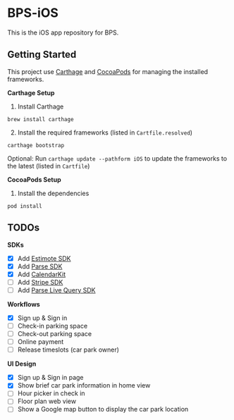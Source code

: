 # BPS-iOS

This is the iOS app repository for BPS.

## Getting Started

This project use [Carthage](https://github.com/carthage/carthage) and [CocoaPods](https://github.com/CocoaPods/CocoaPods) for managing the installed frameworks.

**Carthage Setup**

1. Install Carthage

 ```
 brew install carthage
 ```
 
2. Install the required frameworks (listed in `Cartfile.resolved`)

 ```
 carthage bootstrap
 ````
 
Optional: Run `carthage update --pathform iOS` to update the frameworks to the latest (listed in `Cartfile`)

**CocoaPods Setup**

 1. Install the dependencies
 
  ```
  pod install
  ```

## TODOs
**SDKs**
- [x] Add [Estimote SDK](https://github.com/Estimote/iOS-SDK)
- [x] Add [Parse SDK](https://github.com/ParsePlatform/Parse-SDK-iOS-OSX)
- [x] Add [CalendarKit](https://github.com/richardtop/CalendarKit)
- [ ] Add [Stripe SDK](https://github.com/stripe/stripe-ios)
- [ ] Add [Parse Live Query SDK](https://github.com/ParsePlatform/ParseLiveQuery-iOS-OSX)

**Workflows**
- [x] Sign up & Sign in
- [ ] Check-in parking space
- [ ] Check-out parking space
- [ ] Online payment
- [ ] Release timeslots (car park owner)
 
**UI Design**
- [x] Sign up & Sign in page
- [x] Show brief car park information in home view
- [ ] Hour picker in check in
- [ ] Floor plan web view
- [ ] Show a Google map button to display the car park location
